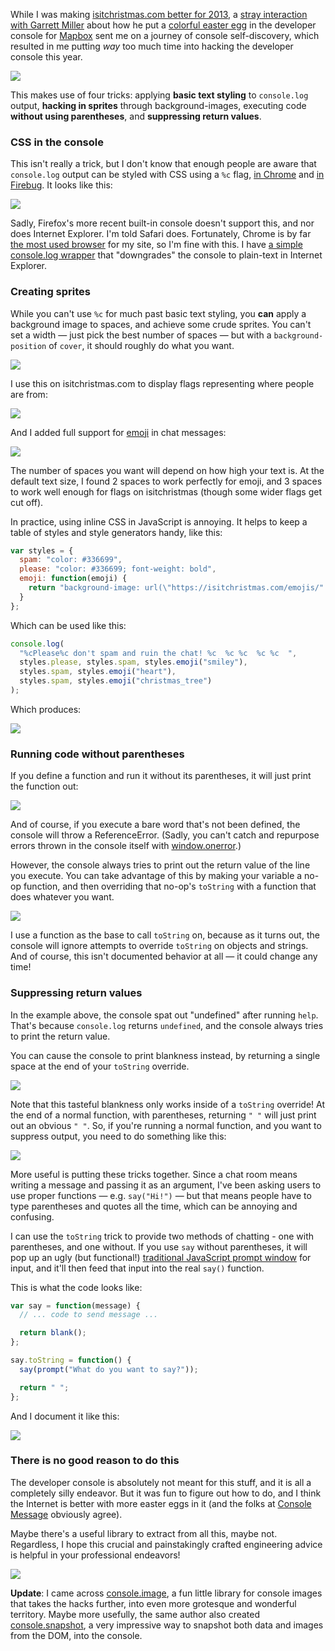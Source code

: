 While I was making [isitchristmas.com better for 2013](https://konklone.com/admin/post/isitchristmas-dot-com-2013-more-and-better), a [stray interaction with Garrett Miller](https://twitter.com/heyitsgarrett/status/407634567621660672) about how he put a [colorful easter egg](http://consolemessage.com/post/68895207995/mapbox-via-drinks) in the developer console for [Mapbox](https://www.mapbox.com/) sent me on a journey of console self-discovery, which resulted in me putting *way* too much time into hacking the developer console this year.

<img src="https://konklone.com/assets/images/blog/console/console-all-together.png" class="block border" />

This makes use of four tricks: applying **basic text styling** to `console.log` output, **hacking in sprites** through background-images, executing code **without using parentheses**, and **suppressing return values**.

### CSS in the console

This isn't really a trick, but I don't know that enough people are aware that `console.log` output can be styled with CSS using a `%c` flag, [in Chrome](https://developers.google.com/chrome-developer-tools/docs/console#styling_console_output_with_css) and [in Firebug](http://getfirebug.com/wiki/index.php/Console.log). It looks like this:

<img src="https://konklone.com/assets/images/blog/console/console-styling-example.png" class="block border" />

Sadly, Firefox's more recent built-in console doesn't support this, and nor does Internet Explorer. I'm told Safari does. Fortunately, Chrome is by far [the most used browser](https://github.com/isitchristmas/data/blob/gh-pages/2012/browsers.csv) for my site, so I'm fine with this. I have [a simple console.log wrapper](https://github.com/isitchristmas/web/blob/e332f791f83853e161019ac6098f73becdd8235e/views/index.html#L1056-L1074) that "downgrades" the console to plain-text in Internet Explorer.

### Creating sprites

While you can't use `%c` for much past basic text styling, you **can** apply a background image to spaces, and achieve some crude sprites. You can't set a width — just pick the best number of spaces — but with a `background-position` of `cover`, it should roughly do what you want.

<img src="https://konklone.com/assets/images/blog/console/console-images-1.png" class="block border" />

I use this on isitchristmas.com to display flags representing where people are from:

<img src="https://konklone.com/assets/images/blog/console/console-flags.png" class="block border" />

And I added full support for [emoji](http://www.emoji-cheat-sheet.com/) in chat messages:

<img src="https://konklone.com/assets/images/blog/console/console-emoji.png" class="block border" />

The number of spaces you want will depend on how high your text is. At the default text size, I found 2 spaces to work perfectly for emoji, and 3 spaces to work well enough for flags on isitchristmas (though some wider flags get cut off).

In practice, using inline CSS in JavaScript is annoying. It helps to keep a table of styles and style generators handy, like this:

```javascript
var styles = {
  spam: "color: #336699",
  please: "color: #336699; font-weight: bold",
  emoji: function(emoji) {
    return "background-image: url(\"https://isitchristmas.com/emojis/" + emoji + ".png\"); background-size: cover";
  }
};
```

Which can be used like this:

```javascript
console.log(
  "%cPlease%c don't spam and ruin the chat! %c  %c %c  %c %c  ", 
  styles.please, styles.spam, styles.emoji("smiley"),
  styles.spam, styles.emoji("heart"),
  styles.spam, styles.emoji("christmas_tree")
);
```

Which produces:

<img src="https://konklone.com/assets/images/blog/console/console-spam-only.png" class="block" />

### Running code without parentheses

If you define a function and run it without its parentheses, it will just print the function out:

<img src="https://konklone.com/assets/images/blog/console/console-undefined-6.png" class="block border" />

And of course, if you execute a bare word that's not been defined, the console will throw a ReferenceError. (Sadly, you can't catch and repurpose errors thrown in the console itself with [window.onerror](https://developer.mozilla.org/en-US/docs/Web/API/GlobalEventHandlers.onerror).)

However, the console always tries to print out the return value of the line you execute. You can take advantage of this by making your variable a no-op function, and then overriding that no-op's `toString` with a function that does whatever you want.

<img src="https://konklone.com/assets/images/blog/console/console-undefined-5.png" class="block border" />

I use a function as the base to call `toString` on, because as it turns out, the console will ignore attempts to override `toString` on objects and strings. And of course, this isn't documented behavior at all — it could change any time!

### Suppressing return values

In the example above, the console spat out "undefined" after running `help`. That's because `console.log` returns `undefined`, and the console always tries to print the return value.

You can cause the console to print blankness instead, by returning a single space at the end of your `toString` override.

<img src="https://konklone.com/assets/images/blog/console/console-undefined-4.png" class="block border" />

Note that this tasteful blankness only works inside of a `toString` override! At the end of a normal function, with parentheses, returning `" "`  will just print out an obvious `" "`. So, if you're running a normal function, and you want to suppress output, you need to do something like this:

<img src="https://konklone.com/assets/images/blog/console/console-undefined-3.png" class="block border" />

More useful is putting these tricks together. Since a chat room means writing a message and passing it as an argument, I've been asking users to use proper functions — e.g. `say("Hi!")` — but that means people have to type parentheses and quotes all the time, which can be annoying and confusing.

I can use the `toString` trick to provide two methods of chatting - one with parentheses, and one without. If you use `say` without parentheses, it will pop up an ugly (but functional!) [traditional JavaScript prompt window](https://konklone.com/assets/images/blog/console/prompt-chrome-win7.png) for input, and it'll then feed that input into the real `say()` function.

This is what the code looks like:

```javascript
var say = function(message) {
  // ... code to send message ...

  return blank();
};

say.toString = function() {
  say(prompt("What do you want to say?"));

  return " ";
};
```

And I document it like this:

<img src="https://konklone.com/assets/images/blog/console/console-documenting.png" class="block border" />

### There is no good reason to do this

The developer console is absolutely not meant for this stuff, and it is all a completely silly endeavor. But it was fun to figure out how to do, and I think the Internet is better with more easter eggs in it (and the folks at [Console Message](http://consolemessage.com/) obviously agree).

Maybe there's a useful library to extract from all this, maybe not. Regardless, I hope this crucial and painstakingly crafted engineering advice is helpful in your professional endeavors!

<a href="https://konklone.com/post/isitchristmas-dot-com-2013-more-and-better">
  <img src="https://konklone.com/assets/images/blog/console/console-closing-small.png" class="block border" />
</a>

**Update**: I came across [console.image](https://github.com/dunxrion/console.image), a fun little library for console images that takes the hacks further, into even more grotesque and wonderful territory. Maybe more usefully, the same author also created [console.snapshot](http://dunxrion.github.io/console.snapshot/), a very impressive way to snapshot both data and images from the DOM, into the console.